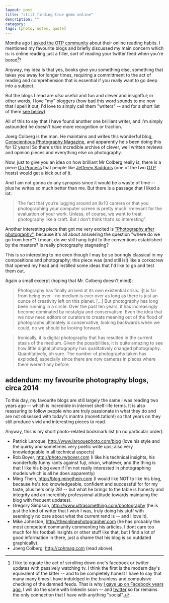 ```yaml
---
layout: post
title: "still finding true gems online"
description: ""
category: 
tags: [photo, notes, quote]
---
```


Months ago [I asked the OTP community](https://plus.google.com/103970774611658298842/posts/FFZS29nwkHh) about their online reading habits. I mentioned my favourite blogs and briefly discussed my main concern which is: is online reading just a filler, sort of reading your twitter feed when you're bored[^nota-passive-watching-tv]?

Anyway, my idea is that yes, books give you something else, something that takes you away for longer times, requiring a committment to the act of reading and comprehension that is essential if you really want to go deep into a subject.

But the blogs I read are _also_ useful and fun and clever and insightful; in other words, I love "my" bloggers (how bad this word sounds to me now that I spell it out; I'd love to simply call them "writers" -- and for a short list of them [see below](#addendum-my-favourite-photography-blogs-circa-2014)).

All of this to say that I have found another one brilliant writer, and I'm simply astounded he doesn't have more recognition or traction.

Joerg Colberg is the man. He maintains and writes this wonderful blog, [Conscientious Photography Magazine](http://cphmag.com), and apparently he's been doing this for 12 years! So there's this incredible archive of clever, well written reviews and opinion pieces and everything else on photography. 

Now, just to give you an idea on how brilliant Mr Colberg really is, there is a piece [On Process](http://jmcolberg.com/weblog/extended/archives/on_process/) that people like [Jefferey Saddoris](http://jefferysaddoris.com/) (one of the two [OTP](http://5by5.tv/otp) hosts) would get a kick out of it.

And I am not gonna do any synopsis since it would be a waste of time -- plus he writes so much better than me. But there is a passage that I liked a lot:

> The fact that you’re lugging around an 8x10 camera or that you photographing your computer screen is pretty much irrelevant for the evaluation of your work. Unless, of course, we want to treat photography like a craft. But I don’t think that’s so interesting".

Another interesting piece that got me very excited is ["Photography after photography"](http://jmcolberg.com/weblog/extended/archives/photography_after_photography), 
because it's all about answering the question "where do we go from here"? I mean, do we still hang tight to the conventions established by the masters? Is really photography stagnating?

This is so interesting to me even though I may be so boringly classical in my compositions and photography; this piece was (and still is!) like a corkscrew that opened my head and instilled some ideas that I'd like to go and test them out.

Again a small excerpt (hoping that Mr. Colberg doesn't mind):

> Photography has finally arrived at its own existential crisis. I[t is far from being over - no medium is ever over as long as there is just an ounce of creativity left on this planet. [...] But photography has long been running in a circle. Over the past ten years, it has increasingly become dominated by nostalgia and conservatism. Even the idea that we now need editors or curators to create meaning out of the flood of photographs ultimately is conservative, looking backwards when we could, no we should be looking forward.

> Ironically, it is digital photography that has resulted in the current stasis of the medium. Given the possibilities, it is quite amazing to see how little digital photography has qualitatively changed photography. Quantitatively, oh sure. The number of photographs taken has exploded, especially since there are now cameras in places where there weren’t any before



## addendum: my favourite photography blogs, circa 2014

To this day, my favourite blogs are still largely the same I was reading two years ago -- which is incredible in internet shelf-life terms. It is also reassuring to follow people who are truly passionate in what they do and are not obsessed with today's mantra (monetization!) so that years on they still produce vivid and interesting pieces to read.

Anyway, this is my short photo-related bookmark list (in no particular order):

* Patrick Laroque, <http://www.laroquephoto.com/blog> (love his style and the quirky and sometimes very poetic write ups; also very knowledgeable in all technical aspects)
* Rob Boyer, <http://photo.rwboyer.com> (I like his technical insights, his wonderfully funny rants against fuji, nikon, whatever, and the thing is that I like his blog even if I'm not really interested in photographing models which is all he does apparently)
* Ming Thein, <http://blog.mingthein.com> (I would like NOT to like his blog, because he's too knowledgeable, confident and successful for for my taste, plus he's only 28! -- but what he brings to the table is honesty and integrity and an incredibly professional attitude towards maintaing the blog with frequent updates).
* Gregory Simpson, <http://www.ultrasomething.com/photography> (he is just the kind of writer that I wish I was, truly doing his stuff with seemingly no care about what the current rend is -- and I love it).
* Mike Johnston, <http://theonlinephotographer.com> (he has probably the most competent community commenting his articles. I dont care too much for his football insights or other stuff like that, but I find a lot of good information in there, just a shame that his blog is so outdated graphically).
* Joerg Colberg, <http://cphmag.com> (read above).


[^nota-passive-watching-tv]: I like to equate the act of  scrolling down one's facebook or twitter updates with passively watching tv. I think the first is the modern day's equivalent of the latter -- and to be completely honest I have to say that many many times I have induldged in the brainless and compulsive checking of the damned feeds. That is why [I gave up on Facebook years ago](2010-08-03-farewell-facebook.html), I will do the same with linkedin soon -- and [twitter](https://twitter.com/aadmtwi) so far remains the only connection that I have with anything "social".